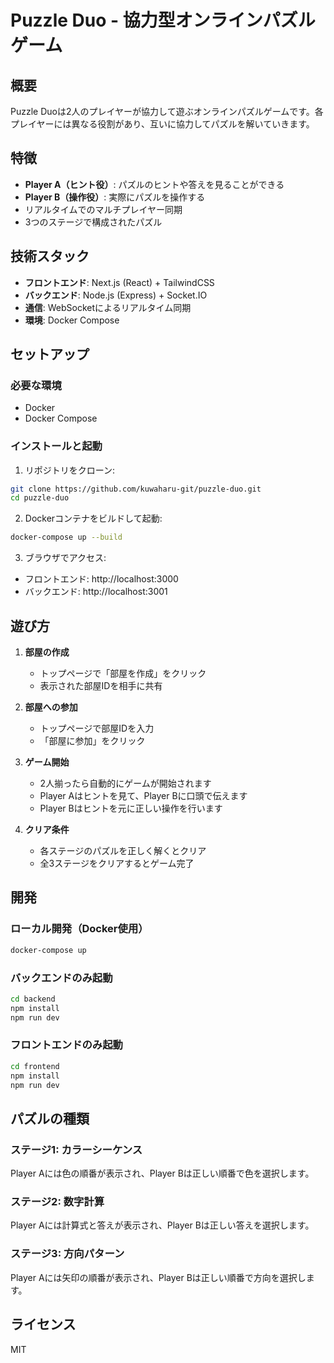 # Puzzle Duo - 協力型オンラインパズルゲーム

## 概要
Puzzle Duoは2人のプレイヤーが協力して遊ぶオンラインパズルゲームです。各プレイヤーには異なる役割があり、互いに協力してパズルを解いていきます。

## 特徴
- **Player A（ヒント役）**: パズルのヒントや答えを見ることができる
- **Player B（操作役）**: 実際にパズルを操作する
- リアルタイムでのマルチプレイヤー同期
- 3つのステージで構成されたパズル

## 技術スタック
- **フロントエンド**: Next.js (React) + TailwindCSS
- **バックエンド**: Node.js (Express) + Socket.IO
- **通信**: WebSocketによるリアルタイム同期
- **環境**: Docker Compose

## セットアップ

### 必要な環境
- Docker
- Docker Compose

### インストールと起動

1. リポジトリをクローン:
```bash
git clone https://github.com/kuwaharu-git/puzzle-duo.git
cd puzzle-duo
```

2. Dockerコンテナをビルドして起動:
```bash
docker-compose up --build
```

3. ブラウザでアクセス:
- フロントエンド: http://localhost:3000
- バックエンド: http://localhost:3001

## 遊び方

1. **部屋の作成**
   - トップページで「部屋を作成」をクリック
   - 表示された部屋IDを相手に共有

2. **部屋への参加**
   - トップページで部屋IDを入力
   - 「部屋に参加」をクリック

3. **ゲーム開始**
   - 2人揃ったら自動的にゲームが開始されます
   - Player Aはヒントを見て、Player Bに口頭で伝えます
   - Player Bはヒントを元に正しい操作を行います

4. **クリア条件**
   - 各ステージのパズルを正しく解くとクリア
   - 全3ステージをクリアするとゲーム完了

## 開発

### ローカル開発（Docker使用）
```bash
docker-compose up
```

### バックエンドのみ起動
```bash
cd backend
npm install
npm run dev
```

### フロントエンドのみ起動
```bash
cd frontend
npm install
npm run dev
```

## パズルの種類

### ステージ1: カラーシーケンス
Player Aには色の順番が表示され、Player Bは正しい順番で色を選択します。

### ステージ2: 数字計算
Player Aには計算式と答えが表示され、Player Bは正しい答えを選択します。

### ステージ3: 方向パターン
Player Aには矢印の順番が表示され、Player Bは正しい順番で方向を選択します。

## ライセンス
MIT